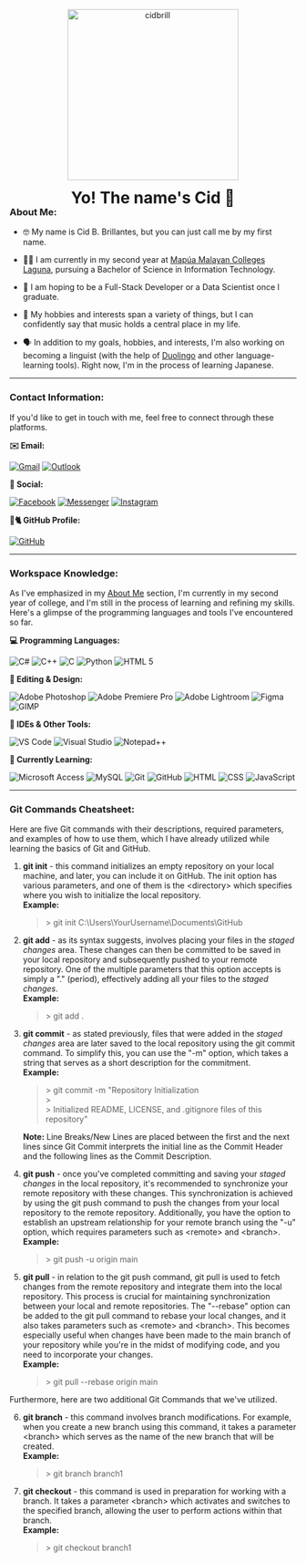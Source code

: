 <p align="center" style="margin-bottom: -25px;">
    <img src="https://scontent.xx.fbcdn.net/v/t39.1997-6/409609634_738382277619150_2219608184342577714_n.webp?_nc_cat=101&ccb=1-7&_nc_sid=ba09c1&_nc_eui2=AeGmsxzKtBDv3YnRt0ZvnyHLciAO_RjDsnxyIA79GMOyfOdD1VhI_5oFAXmIY8-vb7jJ94h3TWB9ZSBxWkCdpmBa&_nc_ohc=gwYN2RSiBusAX9AtHgt&_nc_ad=z-m&_nc_cid=0&_nc_ht=scontent.xx&cb_e2o_trans=q&oh=00_AfAuL23tpw1WJGQjrQ-uXzOsvF2w_89Ov8jS5zIv9CCIhA&oe=658A46DF" alt="cidbrill" width=300>
</p>

<h1 align="center" style="margin-bottom: -25px;"> Yo! The name's Cid 👋 </h1>

<h3>About Me:</h3>

- 🤓 My name is Cid B. Brillantes, but you can just call me by my first name.

- 🧑‍💻 I am currently in my second year at [Mapúa Malayan Colleges Laguna](https://mcl.edu.ph/), pursuing a Bachelor of Science in Information Technology.

- 🌠 I am hoping to be a Full-Stack Developer or a Data Scientist once I graduate.

- 🎵 My hobbies and interests span a variety of things, but I can confidently say that music holds a central place in my life.

- 🗣️ In addition to my goals, hobbies, and interests, I'm also working on becoming a linguist (with the help of [Duolingo](https://www.duolingo.com/) and other language-learning tools). Right now, I'm in the process of learning Japanese.

<hr>

<h3>Contact Information:</h3>

If you'd like to get in touch with me, feel free to connect through these platforms.

**✉️ Email:**

[![Gmail](https://img.shields.io/badge/Gmail-D14836?style=for-the-badge&logo=gmail&logoColor=white)](mailto:iam.cidbrill@gmail.com) [![Outlook](https://img.shields.io/badge/Microsoft_Outlook-0078D4?style=for-the-badge&logo=microsoft-outlook&logoColor=white)](mailto:2022cbrillantes@live.mcl.edu.ph)

**📱 Social:**

[![Facebook](https://img.shields.io/badge/Facebook-1877F2?style=for-the-badge&logo=facebook&logoColor=white)](https://web.facebook.com/cidbrill.69420) [![Messenger](https://img.shields.io/badge/Messenger-00B2FF?style=for-the-badge&logo=messenger&logoColor=white)](https://m.me/cidbrill.69420) [![Instagram](https://img.shields.io/badge/Instagram-E4405F?style=for-the-badge&logo=instagram&logoColor=white)](https://www.instagram.com/cidbrill/)

**🐙🐈 GitHub Profile:**

[![GitHub](https://img.shields.io/badge/GitHub-100000?style=for-the-badge&logo=github&logoColor=white)](https://github.com/cidbrill)

<hr>

<h3>Workspace Knowledge:</h3>

As I've emphasized in my [About Me](#about-me) section, I'm currently in my second year of college, and I'm still in the process of learning and refining my skills. Here's a glimpse of the programming languages and tools I've encountered so far.

**💻 Programming Languages:**

![C#](https://img.shields.io/badge/C%23-239120?style=for-the-badge&logo=c-sharp&logoColor=white) ![C++](https://img.shields.io/badge/C%2B%2B-00599C?style=for-the-badge&logo=c%2B%2B&logoColor=white) ![C](https://img.shields.io/badge/C-00599C?style=for-the-badge&logo=c&logoColor=white) ![Python](https://img.shields.io/badge/Python-FFD43B?style=for-the-badge&logo=python&logoColor=blue) ![HTML 5](https://img.shields.io/badge/HTML5-E34F26?style=for-the-badge&logo=html5&logoColor=white)

**🎨 Editing & Design:**

![Adobe Photoshop](https://img.shields.io/badge/Adobe%20Photoshop-31A8FF?style=for-the-badge&logo=Adobe%20Photoshop&logoColor=black) ![Adobe Premiere Pro](https://img.shields.io/badge/Adobe%20Premiere%20Pro-9999FF?style=for-the-badge&logo=Adobe%20Premiere%20Pro&logoColor=white) ![Adobe Lightroom](https://img.shields.io/badge/Adobe%20Lightroom-31A8FF?style=for-the-badge&logo=Adobe%20Lightroom&logoColor=white) ![Figma](https://img.shields.io/badge/Figma-F24E1E?style=for-the-badge&logo=figma&logoColor=white) ![GIMP](https://img.shields.io/badge/gimp-5C5543?style=for-the-badge&logo=gimp&logoColor=white)

**🔧 IDEs & Other Tools:**

![VS Code](https://img.shields.io/badge/VSCode-0078D4?style=for-the-badge&logo=visual%20studio%20code&logoColor=white) ![Visual Studio](https://img.shields.io/badge/Visual_Studio-5C2D91?style=for-the-badge&logo=visual%20studio&logoColor=white) ![Notepad++](https://img.shields.io/badge/Notepad++-90E59A.svg?style=for-the-badge&logo=notepad%2B%2B&logoColor=black)

**🏫 Currently Learning:**

![Microsoft Access](https://img.shields.io/badge/Microsoft_Access-A4373A?style=for-the-badge&logo=microsoft-access&logoColor=white) ![MySQL](https://img.shields.io/badge/MySQL-005C84?style=for-the-badge&logo=mysql&logoColor=white) ![Git](https://img.shields.io/badge/GIT-E44C30?style=for-the-badge&logo=git&logoColor=white) ![GitHub](https://img.shields.io/badge/GitHub-100000?style=for-the-badge&logo=github&logoColor=white) ![HTML](https://img.shields.io/badge/HTML5-E34F26?style=for-the-badge&logo=html5&logoColor=white) ![CSS](https://img.shields.io/badge/CSS3-1572B6?style=for-the-badge&logo=css3&logoColor=white) ![JavaScript](https://img.shields.io/badge/JavaScript-323330?style=for-the-badge&logo=javascript&logoColor=F7DF1E)

<hr>

<h3>Git Commands Cheatsheet:</h3>

Here are five Git commands with their descriptions, required parameters, and examples of how to use them, which I have already utilized while learning the basics of Git and GitHub.

1. **git init** - this command initializes an empty repository on your local machine, and later, you can include it on GitHub. The init option has various parameters, and one of them is the &lt;directory&gt; which specifies where you wish to initialize the local repository. <br>
    **Example:**
    > &gt; git init C:\Users\YourUsername\Documents\GitHub

2. **git add** - as its syntax suggests, involves placing your files in the *staged changes* area. These changes can then be committed to be saved in your local repository and subsequently pushed to your remote repository. One of the multiple parameters that this option accepts is simply a "." (period), effectively adding all your files to the *staged changes*. <br>
    **Example:**
    > &gt; git add .

3. **git commit** - as stated previously, files that were added in the *staged changes* area are later saved to the local repository using the git commit command. To simplify this, you can use the "-m" option, which takes a string that serves as a short description for the commitment. <br>
    **Example:**
    > &gt; git commit -m "Repository Initialization <br>
    &gt; <br>
    &gt; Initialized README, LICENSE, and .gitignore files of this repository"

    **Note:** Line Breaks/New Lines are placed between the first and the next lines since Git Commit interprets the initial line as the Commit Header and the following lines as the Commit Description.

4. **git push** - once you've completed committing and saving your *staged changes* in the local repository, it's recommended to synchronize your remote repository with these changes. This synchronization is achieved by using the git push command to push the changes from your local repository to the remote repository. Additionally, you have the option to establish an upstream relationship for your remote branch using the "-u" option, which requires parameters such as &lt;remote&gt; and &lt;branch&gt;. <br>
    **Example:**
    > &gt; git push -u origin main

5. **git pull** - in relation to the git push command, git pull is used to fetch changes from the remote repository and integrate them into the local repository. This process is crucial for maintaining synchronization between your local and remote repositories. The "--rebase" option can be added to the git pull command to rebase your local changes, and it also takes parameters such as &lt;remote&gt; and &lt;branch&gt;. This becomes especially useful when changes have been made to the main branch of your repository while you're in the midst of modifying code, and you need to incorporate your changes. <br>
    **Example:**
    > &gt; git pull --rebase origin main

Furthermore, here are two additional Git Commands that we've utilized.

6. **git branch** - this command involves branch modifications. For example, when you create a new branch using this command, it takes a parameter &lt;branch&gt; which serves as the name of the new branch that will be created. <br>
    **Example:**
    > &gt; git branch branch1

7. **git checkout** - this command is used in preparation for working with a branch. It takes a parameter &lt;branch&gt; which activates and switches to the specified branch, allowing the user to perform actions within that branch. <br>
    **Example:**
    > &gt; git checkout branch1
    